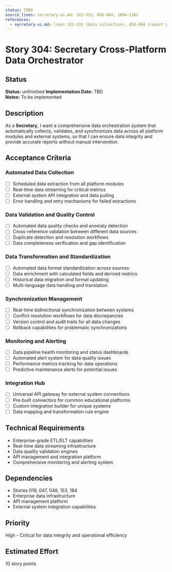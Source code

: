 ```yaml
---
status: TODO
source_lines: secretary-ui.md: 322-333, 856-884, 1094-1101
references:
  - secretary-ui.md: lines 322-333 (data collection), 856-884 (report preparation), 1094-1101 (backup management)
---
```

# Story 304: Secretary Cross-Platform Data Orchestrator

## Status
**Status:** unfinished
**Implementation Date:** TBD  
**Notes:** To be implemented

## Description
As a **Secretary**, I want a comprehensive data orchestration system that automatically collects, validates, and synchronizes data across all platform modules and external systems, so that I can ensure data integrity and provide accurate reports without manual intervention.

## Acceptance Criteria

### Automated Data Collection
- [ ] Scheduled data extraction from all platform modules
- [ ] Real-time data streaming for critical metrics
- [ ] External system API integration and data pulling
- [ ] Error handling and retry mechanisms for failed extractions

### Data Validation and Quality Control
- [ ] Automated data quality checks and anomaly detection
- [ ] Cross-reference validation between different data sources
- [ ] Duplicate detection and resolution workflows
- [ ] Data completeness verification and gap identification

### Data Transformation and Standardization
- [ ] Automated data format standardization across sources
- [ ] Data enrichment with calculated fields and derived metrics
- [ ] Historical data migration and format updating
- [ ] Multi-language data handling and translation

### Synchronization Management
- [ ] Real-time bidirectional synchronization between systems
- [ ] Conflict resolution workflows for data discrepancies
- [ ] Version control and audit trails for all data changes
- [ ] Rollback capabilities for problematic synchronizations

### Monitoring and Alerting
- [ ] Data pipeline health monitoring and status dashboards
- [ ] Automated alert system for data quality issues
- [ ] Performance metrics tracking for data operations
- [ ] Predictive maintenance alerts for potential issues

### Integration Hub
- [ ] Universal API gateway for external system connections
- [ ] Pre-built connectors for common educational platforms
- [ ] Custom integration builder for unique systems
- [ ] Data mapping and transformation rule engine

## Technical Requirements
- Enterprise-grade ETL/ELT capabilities
- Real-time data streaming infrastructure
- Data quality validation engines
- API management and integration platform
- Comprehensive monitoring and alerting system

## Dependencies
- Stories 019, 047, 048, 153, 184
- Enterprise data infrastructure
- API management platform
- External system integration capabilities

## Priority
High - Critical for data integrity and operational efficiency

## Estimated Effort
10 story points
